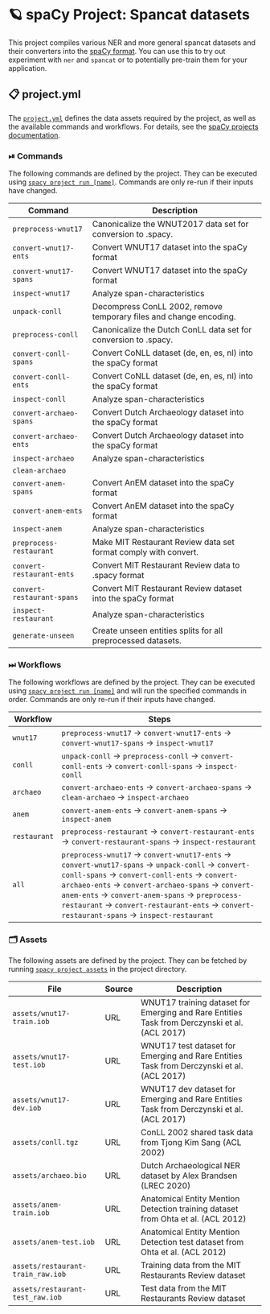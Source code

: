 <!-- SPACY PROJECT: AUTO-GENERATED DOCS START (do not remove) -->

# 🪐 spaCy Project: Spancat datasets

This project compiles various NER and more general spancat datasets 
and their converters into the [spaCy format](https://spacy.io/api/data-formats). 
You can use this to try out experiment with `ner` and `spancat`
or to potentially pre-train them for your application.


## 📋 project.yml

The [`project.yml`](project.yml) defines the data assets required by the
project, as well as the available commands and workflows. For details, see the
[spaCy projects documentation](https://spacy.io/usage/projects).

### ⏯ Commands

The following commands are defined by the project. They
can be executed using [`spacy project run [name]`](https://spacy.io/api/cli#project-run).
Commands are only re-run if their inputs have changed.

| Command | Description |
| --- | --- |
| `preprocess-wnut17` | Canonicalize the WNUT2017 data set for conversion to .spacy. |
| `convert-wnut17-ents` | Convert WNUT17 dataset into the spaCy format |
| `convert-wnut17-spans` | Convert WNUT17 dataset into the spaCy format |
| `inspect-wnut17` | Analyze span-characteristics |
| `unpack-conll` | Decompress ConLL 2002, remove temporary files and change encoding. |
| `preprocess-conll` | Canonicalize the Dutch ConLL data set for conversion to .spacy. |
| `convert-conll-spans` | Convert CoNLL dataset (de, en, es, nl) into the spaCy format |
| `convert-conll-ents` | Convert CoNLL dataset (de, en, es, nl) into the spaCy format |
| `inspect-conll` | Analyze span-characteristics |
| `convert-archaeo-spans` | Convert Dutch Archaeology dataset into the spaCy format |
| `convert-archaeo-ents` | Convert Dutch Archaeology dataset into the spaCy format |
| `inspect-archaeo` | Analyze span-characteristics |
| `clean-archaeo` |  |
| `convert-anem-spans` | Convert AnEM dataset into the spaCy format |
| `convert-anem-ents` | Convert AnEM dataset into the spaCy format |
| `inspect-anem` | Analyze span-characteristics |
| `preprocess-restaurant` | Make MIT Restaurant Review data set format comply with convert. |
| `convert-restaurant-ents` | Convert MIT Restaurant Review data to .spacy format |
| `convert-restaurant-spans` | Convert MIT Restaurant Review dataset into the spaCy format |
| `inspect-restaurant` | Analyze span-characteristics |
| `generate-unseen` | Create unseen entities splits for all preprocessed datasets. |

### ⏭ Workflows

The following workflows are defined by the project. They
can be executed using [`spacy project run [name]`](https://spacy.io/api/cli#project-run)
and will run the specified commands in order. Commands are only re-run if their
inputs have changed.

| Workflow | Steps |
| --- | --- |
| `wnut17` | `preprocess-wnut17` &rarr; `convert-wnut17-ents` &rarr; `convert-wnut17-spans` &rarr; `inspect-wnut17` |
| `conll` | `unpack-conll` &rarr; `preprocess-conll` &rarr; `convert-conll-ents` &rarr; `convert-conll-spans` &rarr; `inspect-conll` |
| `archaeo` | `convert-archaeo-ents` &rarr; `convert-archaeo-spans` &rarr; `clean-archaeo` &rarr; `inspect-archaeo` |
| `anem` | `convert-anem-ents` &rarr; `convert-anem-spans` &rarr; `inspect-anem` |
| `restaurant` | `preprocess-restaurant` &rarr; `convert-restaurant-ents` &rarr; `convert-restaurant-spans` &rarr; `inspect-restaurant` |
| `all` | `preprocess-wnut17` &rarr; `convert-wnut17-ents` &rarr; `convert-wnut17-spans` &rarr; `unpack-conll` &rarr; `convert-conll-spans` &rarr; `convert-conll-ents` &rarr; `convert-archaeo-ents` &rarr; `convert-archaeo-spans` &rarr; `convert-anem-ents` &rarr; `convert-anem-spans` &rarr; `preprocess-restaurant` &rarr; `convert-restaurant-ents` &rarr; `convert-restaurant-spans` &rarr; `inspect-restaurant` |

### 🗂 Assets

The following assets are defined by the project. They can
be fetched by running [`spacy project assets`](https://spacy.io/api/cli#project-assets)
in the project directory.

| File | Source | Description |
| --- | --- | --- |
| `assets/wnut17-train.iob` | URL | WNUT17 training dataset for Emerging and Rare Entities Task from Derczynski et al. (ACL 2017) |
| `assets/wnut17-test.iob` | URL | WNUT17 test dataset for Emerging and Rare Entities Task from Derczynski et al. (ACL 2017) |
| `assets/wnut17-dev.iob` | URL | WNUT17 dev dataset for Emerging and Rare Entities Task from Derczynski et al. (ACL 2017) |
| `assets/conll.tgz` | URL | ConLL 2002 shared task data from Tjong Kim Sang (ACL 2002) |
| `assets/archaeo.bio` | URL | Dutch Archaeological NER dataset by Alex Brandsen (LREC 2020) |
| `assets/anem-train.iob` | URL | Anatomical Entity Mention Detection training dataset from Ohta et al. (ACL 2012) |
| `assets/anem-test.iob` | URL | Anatomical Entity Mention Detection test dataset from Ohta et al. (ACL 2012) |
| `assets/restaurant-train_raw.iob` | URL | Training data from the MIT Restaurants Review dataset |
| `assets/restaurant-test_raw.iob` | URL | Test data from the MIT Restaurants Review dataset |

<!-- SPACY PROJECT: AUTO-GENERATED DOCS END (do not remove) -->
